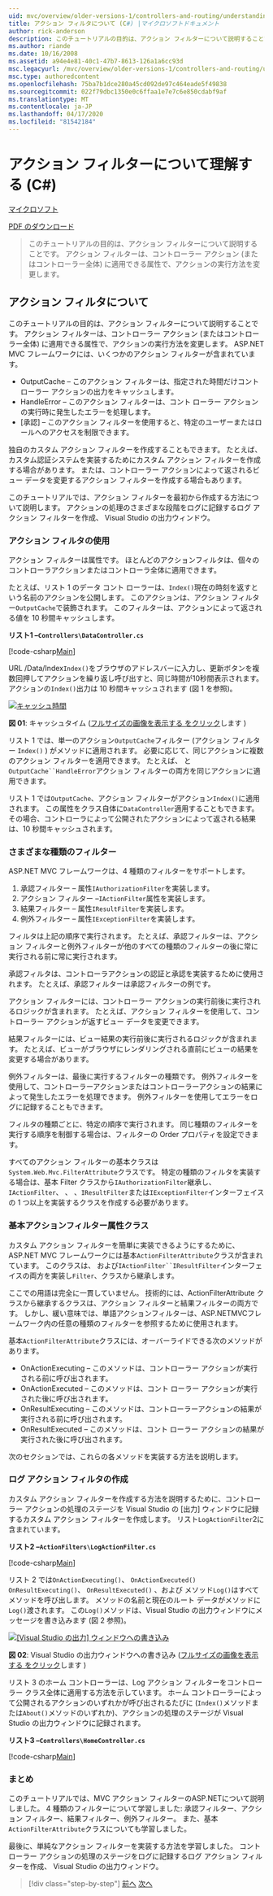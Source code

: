 ```yaml
---
uid: mvc/overview/older-versions-1/controllers-and-routing/understanding-action-filters-cs
title: アクション フィルタについて (C#) |マイクロソフトドキュメント
author: rick-anderson
description: このチュートリアルの目的は、アクション フィルターについて説明することです。 アクション フィルターは、コントローラー アクションまたはコントローラー全体に適用できる属性です。
ms.author: riande
ms.date: 10/16/2008
ms.assetid: a94e4e81-40c1-47b7-8613-126a1a6cc93d
msc.legacyurl: /mvc/overview/older-versions-1/controllers-and-routing/understanding-action-filters-cs
msc.type: authoredcontent
ms.openlocfilehash: 75ba7b1dce280a45cd092de97c464eade5f49838
ms.sourcegitcommit: 022f79dbc1350e0c6ffaa1e7e7c6e850cdabf9af
ms.translationtype: MT
ms.contentlocale: ja-JP
ms.lasthandoff: 04/17/2020
ms.locfileid: "81542184"
---
```

# <a name="understanding-action-filters-c"></a>アクション フィルターについて理解する (C#)

[マイクロソフト](https://github.com/microsoft)

[PDF のダウンロード](https://download.microsoft.com/download/e/f/3/ef3f2ff6-7424-48f7-bdaa-180ef64c3490/ASPNET_MVC_Tutorial_14_CS.pdf)

> このチュートリアルの目的は、アクション フィルターについて説明することです。 アクション フィルターは、コントローラー アクション (またはコントローラー全体) に適用できる属性で、アクションの実行方法を変更します。

## <a name="understanding-action-filters"></a>アクション フィルタについて

このチュートリアルの目的は、アクション フィルターについて説明することです。 アクション フィルターは、コントローラー アクション (またはコントローラー全体) に適用できる属性で、アクションの実行方法を変更します。 ASP.NET MVC フレームワークには、いくつかのアクション フィルターが含まれています。

- OutputCache – このアクション フィルターは、指定された時間だけコントローラー アクションの出力をキャッシュします。
- HandleError – このアクション フィルターは、コント ローラー アクションの実行時に発生したエラーを処理します。
- [承認] – このアクション フィルターを使用すると、特定のユーザーまたはロールへのアクセスを制限できます。

独自のカスタム アクション フィルターを作成することもできます。 たとえば、カスタム認証システムを実装するためにカスタム アクション フィルターを作成する場合があります。 または、コントローラー アクションによって返されるビュー データを変更するアクション フィルターを作成する場合もあります。

このチュートリアルでは、アクション フィルターを最初から作成する方法について説明します。 アクションの処理のさまざまな段階をログに記録するログ アクション フィルターを作成、 Visual Studio の出力ウィンドウ。

### <a name="using-an-action-filter"></a>アクション フィルタの使用

アクション フィルターは属性です。 ほとんどのアクションフィルタは、個々のコントローラアクションまたはコントローラ全体に適用できます。

たとえば、リスト 1 のデータ コント ローラーは、`Index()`現在の時刻を返すという名前のアクションを公開します。 このアクションは、アクション フィルター`OutputCache`で装飾されます。 このフィルターは、アクションによって返される値を 10 秒間キャッシュします。

**リスト1 –`Controllers\DataController.cs`**

[!code-csharp[Main](understanding-action-filters-cs/samples/sample1.cs)]

URL /Data/Index`Index()`をブラウザのアドレスバーに入力し、更新ボタンを複数回押してアクションを繰り返し呼び出すと、同じ時間が10秒間表示されます。 アクションの`Index()`出力は 10 秒間キャッシュされます (図 1 を参照)。

[![キャッシュ時間](understanding-action-filters-cs/_static/image2.png)](understanding-action-filters-cs/_static/image1.png)

**図 01**: キャッシュタイム ([フルサイズの画像を表示する をクリック](understanding-action-filters-cs/_static/image3.png)します )

リスト 1 では、単一のアクション`OutputCache`フィルター (アクション フィルター `Index()` ) がメソッドに適用されます。 必要に応じて、同じアクションに複数のアクション フィルターを適用できます。 たとえば、 と`OutputCache``HandleError`アクション フィルターの両方を同じアクションに適用できます。

リスト 1 では`OutputCache`、アクション フィルターがアクション`Index()`に適用されます。 この属性をクラス自体に`DataController`適用することもできます。 その場合、コントローラによって公開されたアクションによって返される結果は、10 秒間キャッシュされます。

### <a name="the-different-types-of-filters"></a>さまざまな種類のフィルター

ASP.NET MVC フレームワークは、4 種類のフィルターをサポートします。

1. 承認フィルター – 属性`IAuthorizationFilter`を実装します。
2. アクション フィルター –`IActionFilter`属性を実装します。
3. 結果フィルター – 属性`IResultFilter`を実装します。
4. 例外フィルター – 属性`IExceptionFilter`を実装します。

フィルタは上記の順序で実行されます。 たとえば、承認フィルターは、アクション フィルターと例外フィルターが他のすべての種類のフィルターの後に常に実行される前に常に実行されます。

承認フィルタは、コントローラアクションの認証と承認を実装するために使用されます。 たとえば、承認フィルターは承認フィルターの例です。

アクション フィルターには、コントローラー アクションの実行前後に実行されるロジックが含まれます。 たとえば、アクション フィルターを使用して、コントローラー アクションが返すビュー データを変更できます。

結果フィルターには、ビュー結果の実行前後に実行されるロジックが含まれます。 たとえば、ビューがブラウザにレンダリングされる直前にビューの結果を変更する場合があります。

例外フィルターは、最後に実行するフィルターの種類です。 例外フィルターを使用して、コントローラーアクションまたはコントローラーアクションの結果によって発生したエラーを処理できます。 例外フィルターを使用してエラーをログに記録することもできます。

フィルタの種類ごとに、特定の順序で実行されます。 同じ種類のフィルターを実行する順序を制御する場合は、フィルターの Order プロパティを設定できます。

すべてのアクション フィルターの基本クラスは`System.Web.Mvc.FilterAttribute`クラスです。 特定の種類のフィルタを実装する場合は、基本 Filter クラスから`IAuthorizationFilter`継承し、 `IActionFilter`、 、 、`IResultFilter`または`IExceptionFilter`インターフェイスの 1 つ以上を実装するクラスを作成する必要があります。

### <a name="the-base-actionfilterattribute-class"></a>基本アクションフィルター属性クラス

カスタム アクション フィルターを簡単に実装できるようにするために、ASP.NET MVC フレームワークには基本`ActionFilterAttribute`クラスが含まれています。 このクラスは、 および`IActionFilter``IResultFilter`インターフェイスの両方を実装し`Filter`、クラスから継承します。

ここでの用語は完全に一貫していません。 技術的には、ActionFilterAttribute クラスから継承するクラスは、アクション フィルターと結果フィルターの両方です。 しかし、緩い意味では、単語アクションフィルターは、ASP.NETMVCフレームワーク内の任意の種類のフィルターを参照するために使用されます。

基本`ActionFilterAttribute`クラスには、オーバーライドできる次のメソッドがあります。

- OnActionExecuting – このメソッドは、コントローラー アクションが実行される前に呼び出されます。
- OnActionExecuted – このメソッドは、コント ローラー アクションが実行された後に呼び出されます。
- OnResultExecuting – このメソッドは、コントローラーアクションの結果が実行される前に呼び出されます。
- OnResultExecuted – このメソッドは、コント ローラー アクションの結果が実行された後に呼び出されます。

次のセクションでは、これらの各メソッドを実装する方法を説明します。

### <a name="creating-a-log-action-filter"></a>ログ アクション フィルタの作成

カスタム アクション フィルターを作成する方法を説明するために、コントローラー アクションの処理のステージを Visual Studio の [出力] ウィンドウに記録するカスタム アクション フィルターを作成します。 リスト`LogActionFilter`2に含まれています。

**リスト2 –`ActionFilters\LogActionFilter.cs`**

[!code-csharp[Main](understanding-action-filters-cs/samples/sample2.cs)]

リスト 2 では`OnActionExecuting()`、 `OnActionExecuted()` `OnResultExecuting()`、 `OnResultExecuted()` 、および メソッド`Log()`はすべてメソッドを呼び出します。 メソッドの名前と現在のルート データがメソッドに`Log()`渡されます。 この`Log()`メソッドは、Visual Studio の出力ウィンドウにメッセージを書き込みます (図 2 参照)。

[![[Visual Studio の出力] ウィンドウへの書き込み](understanding-action-filters-cs/_static/image5.png)](understanding-action-filters-cs/_static/image4.png)

**図 02**: Visual Studio の出力ウィンドウへの書き込み ([フルサイズの画像を表示する をクリック](understanding-action-filters-cs/_static/image6.png)します )

リスト 3 のホーム コントローラーは、Log アクション フィルターをコントローラー クラス全体に適用する方法を示しています。 ホーム コントローラーによって公開されるアクションのいずれかが呼び出されるたびに (`Index()`メソッドまたは`About()`メソッドのいずれか)、アクションの処理のステージが Visual Studio の出力ウィンドウに記録されます。

**リスト3 –`Controllers\HomeController.cs`**

[!code-csharp[Main](understanding-action-filters-cs/samples/sample3.cs)]

### <a name="summary"></a>まとめ

このチュートリアルでは、MVC アクション フィルターのASP.NETについて説明しました。 4 種類のフィルターについて学習しました: 承認フィルター、アクション フィルター、結果フィルター、例外フィルター。 また、基本`ActionFilterAttribute`クラスについても学習しました。

最後に、単純なアクション フィルターを実装する方法を学習しました。 コントローラー アクションの処理のステージをログに記録するログ アクション フィルターを作成、 Visual Studio の出力ウィンドウ。

> [!div class="step-by-step"]
> [前へ](asp-net-mvc-routing-overview-cs.md)
> [次へ](improving-performance-with-output-caching-cs.md)
